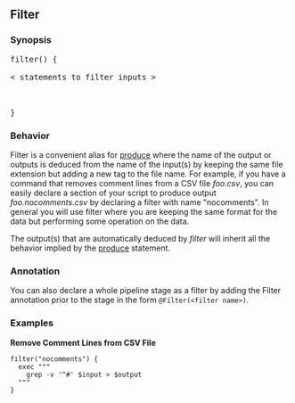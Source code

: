 ## Filter ##

### Synopsis ###
<pre>filter(<filter name>) {<br>
< statements to filter inputs ><br>
<br>
}</pre>
### Behavior ###
Filter is a convenient alias for [produce](Produce.md) where the name of the output or outputs is deduced from the name of the input(s) by keeping the same file extension but adding a new tag to the file name.   For example, if you have a command that removes comment lines from a CSV file _foo.csv_, you can easily declare a section of your script to produce output _foo.nocomments.csv_ by declaring a filter with name "nocomments".  In general you will use filter where you are keeping the same format for the data but performing some operation on the data.

The output(s) that are automatically deduced by _filter_ will inherit all the behavior implied by the [produce](Produce.md) statement.

### Annotation ###
You can also declare a whole pipeline stage as a filter by adding the Filter annotation prior to the stage in the form `@Filter(<filter name>)`.

### Examples ###
**Remove Comment Lines from CSV File**
```
filter("nocomments") {
  exec """
    grep -v '^#' $input > $output
  """
}
```